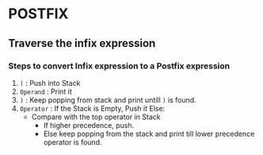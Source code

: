 # POSTFIX

## Traverse the infix expression

### Steps to convert Infix expression to a Postfix expression

1. `(` : Push into Stack
2. `Operand` : Print it
3. `)` : Keep popping from stack and print untill `)` is found.
4. `Operator` : If the Stack is Empty, Push it
Else:
    - Compare with the top operator in Stack
       - If higher precedence, push.
       - Else keep popping from the stack and print till lower precedence operator is found.